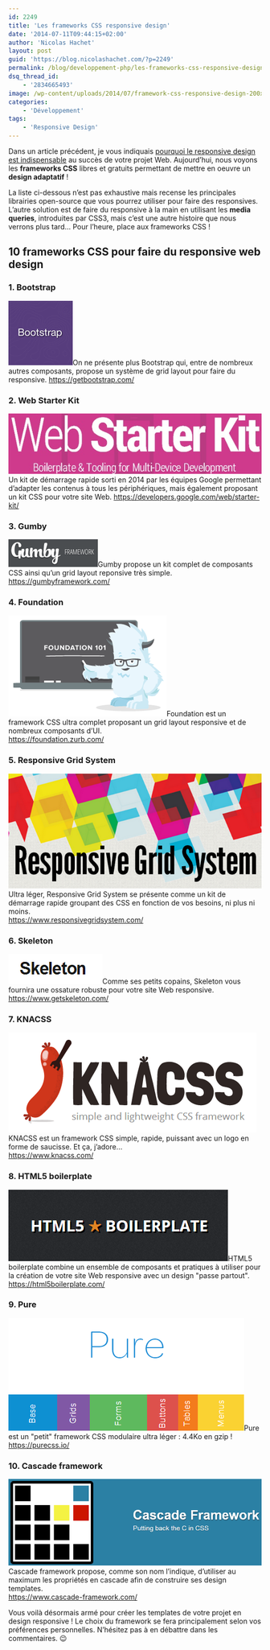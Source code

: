 ```yaml
---
id: 2249
title: 'Les frameworks CSS responsive design'
date: '2014-07-11T09:44:15+02:00'
author: 'Nicolas Hachet'
layout: post
guid: 'https://blog.nicolashachet.com/?p=2249'
permalink: /blog/developpement-php/les-frameworks-css-responsive-design/
dsq_thread_id:
    - '2834665493'
image: /wp-content/uploads/2014/07/framework-css-responsive-design-200x150.gif
categories:
    - 'Développement'
tags:
    - 'Responsive Design'
---
```


Dans un article précédent, je vous indiquais [pourquoi le responsive design est indispensable](https://www.nicolashachet.com/blog/ergonomie-design/projet-web-pourquoi-le-responsive-design-devrait-etre-votre-priorite/ "Pourquoi le responsive design devrait être votre priorité ?") au succès de votre projet Web. Aujourd’hui, nous voyons les **frameworks CSS** libres et gratuits permettant de mettre en oeuvre un **design adaptatif** !

La liste ci-dessous n’est pas exhaustive mais recense les principales librairies open-source que vous pourrez utiliser pour faire des responsives. L’autre solution est de faire du responsive à la main en utilisant les **media queries**, introduites par CSS3, mais c’est une autre histoire que nous verrons plus tard… Pour l’heure, place aux frameworks CSS !

## 10 frameworks CSS pour faire du responsive web design

### 1. Bootstrap

![bootstrap_responsive-design](/wp-content/uploads/2014/07/bootstrap_responsive-design.png)On ne présente plus Bootstrap qui, entre de nombreux autres composants, propose un système de grid layout pour faire du responsive. <https://getbootstrap.com/>

### 2. Web Starter Kit

[![web-starter-kit_responsive-design](/wp-content/uploads/2014/07/web-starter-kit_responsive-design.jpg)](/wp-content/uploads/2014/07/web-starter-kit_responsive-design.jpg)Un kit de démarrage rapide sorti en 2014 par les équipes Google permettant d’adapter les contenus à tous les périphériques, mais également proposant un kit CSS pour votre site Web. <https://developers.google.com/web/starter-kit/>

### 3. Gumby

[![gumby_responsive-design](/wp-content/uploads/2014/07/gumby_responsive-design.png)](/wp-content/uploads/2014/07/gumby_responsive-design.png)Gumby propose un kit complet de composants CSS ainsi qu’un grid layout reponsive très simple.  
<https://gumbyframework.com/>

### 4. Foundation

[![foundation_responsive-design](/wp-content/uploads/2014/07/foundation_responsive-design.png)](/wp-content/uploads/2014/07/foundation_responsive-design.png)Foundation est un framework CSS ultra complet proposant un grid layout responsive et de nombreux composants d’UI.  
<https://foundation.zurb.com/>

### 5. Responsive Grid System

[![responsive-grid-system_responsive-design](/wp-content/uploads/2014/07/responsive-grid-system_responsive-design.png)](/wp-content/uploads/2014/07/responsive-grid-system_responsive-design.png)Ultra léger, Responsive Grid System se présente comme un kit de démarrage rapide groupant des CSS en fonction de vos besoins, ni plus ni moins.  
<https://www.responsivegridsystem.com/>

### 6. Skeleton

[![skeleton_responsive-design](/wp-content/uploads/2014/07/skeleton_responsive-design.png)](/wp-content/uploads/2014/07/skeleton_responsive-design.png)Comme ses petits copains, Skeleton vous fournira une ossature robuste pour votre site Web responsive.  
<https://www.getskeleton.com/>

### 7. KNACSS

[![knacss_responsive-design](/wp-content/uploads/2014/07/knacss_responsive-design.png)](/wp-content/uploads/2014/07/knacss_responsive-design.png)KNACSS est un framework CSS simple, rapide, puissant avec un logo en forme de saucisse. Et ça, j’adore…  
<https://www.knacss.com/>

### 8. HTML5 boilerplate

[![html5-boilerplate_responsive-design](/wp-content/uploads/2014/07/html5-boilerplate_responsive-design.png)](/wp-content/uploads/2014/07/html5-boilerplate_responsive-design.png)HTML5 boilerplate combine un ensemble de composants et pratiques à utiliser pour la création de votre site Web responsive avec un design "passe partout".  
<https://html5boilerplate.com/>

### 9. Pure

[![pure_responsive-design](/wp-content/uploads/2014/07/pure_responsive-design.png)](/wp-content/uploads/2014/07/pure_responsive-design.png)Pure est un "petit" framework CSS modulaire ultra léger : 4.4Ko en gzip !  
<https://purecss.io/>

### 10. Cascade framework

[![cascade-framework_css-responsive-design](/wp-content/uploads/2014/07/cascade-framework_css-responsive-design.png)](/wp-content/uploads/2014/07/cascade-framework_css-responsive-design.png)Cascade framework propose, comme son nom l’indique, d’utiliser au maximum les propriétés en cascade afin de construire ses design templates.  
<https://www.cascade-framework.com/>

Vous voilà désormais armé pour créer les templates de votre projet en design responsive ! Le choix du framework se fera principalement selon vos préférences personnelles. N’hésitez pas à en débattre dans les commentaires. 😉
